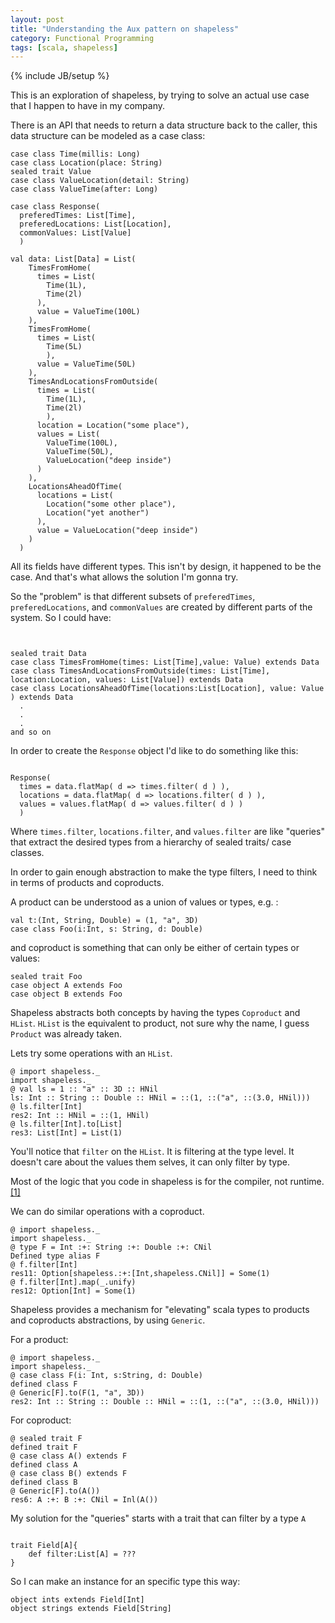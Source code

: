 ```yaml
---
layout: post
title: "Understanding the Aux pattern on shapeless"
category: Functional Programming
tags: [scala, shapeless]
---
```

{% include JB/setup %}

This is an exploration of shapeless, by trying to solve an actual use case that
I happen to have in my company.

There is an API that needs to return a data structure back to the caller,
this data structure can be modeled as a case class:

~~~
case class Time(millis: Long)
case class Location(place: String)
sealed trait Value
case class ValueLocation(detail: String)
case class ValueTime(after: Long)

case class Response(
  preferedTimes: List[Time],
  preferedLocations: List[Location],
  commonValues: List[Value]
  )

val data: List[Data] = List(
    TimesFromHome(
      times = List(
        Time(1L),
        Time(2l)
      ),
      value = ValueTime(100L)
    ),
    TimesFromHome(
      times = List(
        Time(5L)
        ),
      value = ValueTime(50L)
    ),
    TimesAndLocationsFromOutside(
      times = List(
        Time(1L),
        Time(2l)
        ),
      location = Location("some place"),
      values = List(
        ValueTime(100L),
        ValueTime(50L),
        ValueLocation("deep inside")
      )
    ),
    LocationsAheadOfTime(
      locations = List(
        Location("some other place"),
        Location("yet another")
      ),
      value = ValueLocation("deep inside")
    )
  )

~~~

All its fields have different types. This isn't by design,
it happened to be the case. And that's what allows the solution I'm gonna try.

So the "problem" is that different subsets of `preferedTimes`, `preferedLocations`,
and `commonValues` are created by different parts of the system. So I could have:

~~~


sealed trait Data
case class TimesFromHome(times: List[Time],value: Value) extends Data
case class TimesAndLocationsFromOutside(times: List[Time], location:Location, values: List[Value]) extends Data
case class LocationsAheadOfTime(locations:List[Location], value: Value ) extends Data
  .
  .
  .
and so on

~~~

In order to create the `Response` object I'd like to do something like this:

~~~

Response(
  times = data.flatMap( d => times.filter( d ) ),
  locations = data.flatMap( d => locations.filter( d ) ),
  values = values.flatMap( d => values.filter( d ) )
  )

~~~

Where `times.filter`, `locations.filter`, and `values.filter` are like
"queries" that extract the desired types from a hierarchy of sealed traits/ case classes.

In order to gain enough abstraction to make the type filters, I need to think
in terms of products and coproducts.

A product can be understood as a union of values or types, e.g. :

~~~
val t:(Int, String, Double) = (1, "a", 3D)
case class Foo(i:Int, s: String, d: Double)
~~~

and coproduct is something that can only be either of certain types or values:

~~~
sealed trait Foo
case object A extends Foo
case object B extends Foo
~~~

Shapeless abstracts both concepts by having the types `Coproduct` and `HList`. `HList`
is the equivalent to product, not sure why the name, I guess `Product` was already taken.

Lets try some operations with an `HList`.

~~~
@ import shapeless._
import shapeless._
@ val ls = 1 :: "a" :: 3D :: HNil
ls: Int :: String :: Double :: HNil = ::(1, ::("a", ::(3.0, HNil)))
@ ls.filter[Int]
res2: Int :: HNil = ::(1, HNil)
@ ls.filter[Int].to[List]
res3: List[Int] = List(1)
~~~

You'll notice that `filter` on the `HList`. It is filtering at the type level.
It doesn't care about the values them selves, it can only filter by type.

Most of the logic that you code in shapeless is for the compiler,
not runtime.[[1]](https://gitter.im/milessabin/shapeless?at=5665d5ef835961e946e1be6d)

We can do similar operations with a coproduct.

~~~
@ import shapeless._
import shapeless._
@ type F = Int :+: String :+: Double :+: CNil
Defined type alias F
@ f.filter[Int]
res11: Option[shapeless.:+:[Int,shapeless.CNil]] = Some(1)
@ f.filter[Int].map(_.unify)
res12: Option[Int] = Some(1)
~~~

Shapeless provides a mechanism for "elevating" scala types to products and
coproducts abstractions, by using `Generic`.

For a product:

~~~
@ import shapeless._
import shapeless._
@ case class F(i: Int, s:String, d: Double)
defined class F
@ Generic[F].to(F(1, "a", 3D))
res2: Int :: String :: Double :: HNil = ::(1, ::("a", ::(3.0, HNil)))
~~~

For coproduct:

~~~
@ sealed trait F
defined trait F
@ case class A() extends F
defined class A
@ case class B() extends F
defined class B
@ Generic[F].to(A())
res6: A :+: B :+: CNil = Inl(A())
~~~

My solution for the "queries" starts with a trait that can filter by a type `A`

~~~

trait Field[A]{
    def filter:List[A] = ???
}
~~~

So I can make an instance for an specific type this way:

~~~
object ints extends Field[Int]
object strings extends Field[String]
~~~
